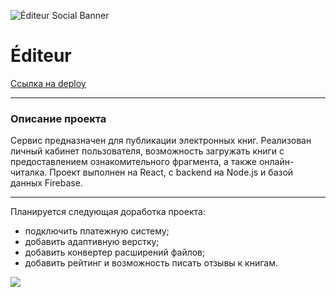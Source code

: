 ![Éditeur Social Banner](https://sun9-37.userapi.com/impg/JiFyrnAd1KbSwEabeQ-e_sG831CGClzEXAthOw/dMu8kVab2vw.jpg?size=970x244&quality=96&sign=0adf4eecc9de2b2cc95207508efeb3b2&type=album)

# Éditeur

[Ссылка на deploy](https://editeur.netlify.app/)

------
### Описание проекта
Сервис предназначен для публикации электронных книг.
Реализован личный кабинет пользователя, возможность загружать книги с предоставлением ознакомительного фрагмента, а также онлайн-читалка.
Проект выполнен на React, с backend на Node.js и базой данных Firebase.

------
Планируется следующая доработка проекта:

* подключить платежную систему;
* добавить адаптивную верстку;
* добавить конвертер расширений файлов;
* добавить рейтинг и возможность писать отзывы к книгам.

![](show-reader.gif)
